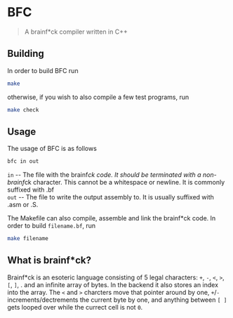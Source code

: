 # BFC

> A brainf*ck compiler written in C++

## Building

In order to build BFC run

```bash
make
```

otherwise, if you wish to also compile a few test programs, run

```bash
make check
```

## Usage

The usage of BFC is as follows

```bash
bfc in out
```

`in` -- The file with the brainf*ck code. It should be terminated with a non-brainf*ck character. This cannot be a whitespace or newline. It is commonly suffixed with .bf  
`out` -- The file to write the output assembly to. It is usually suffixed with .asm or .S.

The Makefile can also compile, assemble and link the brainf*ck code. In order to build `filename.bf`, run

```bash
make filename
```

## What is brainf*ck?

Brainf*ck is an esoteric language consisting of 5 legal characters: `+`, `-`, `<`, `>`, `[`, `]`, . and an infinite array of bytes.
In the backend it also stores an index into the array. The `<` and `>` charcters move that pointer around by one, `+`/`-` increments/dectrements the current byte by one, and anything between `[ ]` gets looped over while the currect cell is not `0`.
